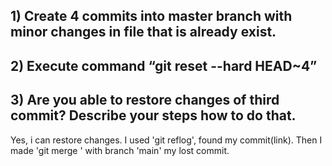## 1) Create 4 commits into master branch with minor changes in file that is already exist.
## 2) Execute command “git reset --hard HEAD~4”
## 3) Are you able to restore changes of third commit? Describe your steps how to do that.
Yes, i can restore changes. I used 'git reflog', found my commit(link). Then I made 'git merge <link>' with branch 'main' my lost commit.
